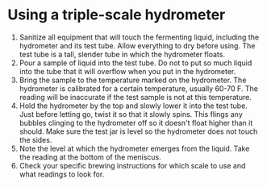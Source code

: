 # Using a triple-scale hydrometer

1. Sanitize all equipment that will touch the fermenting liquid, including the hydrometer and its test tube. Allow everything to dry before using. The test tube is a tall, slender tube in which the hydrometer floats. 
1. Pour a sample of liquid into the test tube. Do not to put so much liquid into the tube that it will overflow when you put in the hydrometer.
1. Bring the sample to the temperature marked on the hydrometer. The hydrometer is calibrated for a certain temperature, usually 60-70 F. The reading will be inaccurate if the test sample is not at this temperature.
1. Hold the hydrometer by the top and slowly lower it into the test tube. Just before letting go, twist it so that it slowly spins. This flings any bubbles clinging to the hydrometer off so it doesn't float higher than it should. Make sure the test jar is level so the hydrometer does not touch the sides.
1. Note the level at which the hydrometer emerges from the liquid. Take the reading at the bottom of the meniscus.
1. Check your specific brewing instructions for which scale to use and what readings to look for.
